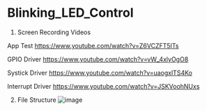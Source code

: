 # Blinking_LED_Control

1. Screen Recording Videos

App Test
https://www.youtube.com/watch?v=Z6VCZFT5ITs

GPIO Driver
https://www.youtube.com/watch?v=vW_4xlyOgO8

Systick Driver
https://www.youtube.com/watch?v=uaogxlTS4Ko

Interrupt Driver
https://www.youtube.com/watch?v=JSKVoohNUxs


2. File Structure
![image](https://user-images.githubusercontent.com/85094832/187041952-52e6849b-c372-42a3-8aed-fe6894cef4b5.png)
